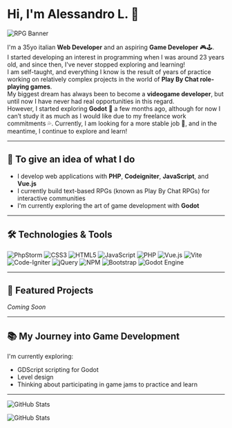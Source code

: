 # Hi, I'm Alessandro L. 👋

![RPG Banner](https://i.imgur.com/TSD2ptp.jpeg?auto=format&fit=crop&w=1200&q=80)

I'm a 35yo italian **Web Developer** and an aspiring **Game Developer** 🎮🕹️.  <br />
I started developing an interest in programming when I was around 23 years old, and since then, I've never stopped exploring and learning! <br />
I am self-taught, and everything I know is the result of years of practice working on relatively complex projects in the world of **Play By Chat role-playing games**. <br />
My biggest dream has always been to become a **videogame developer**, but until now I have never had real opportunities in this regard.  <br />
However, I started exploring **Godot** 👾 a few months ago, although for now I can’t study it as much as I would like due to my freelance work commitments 💦.
Currently, I am looking for a more stable job 💼, and in the meantime, I continue to explore and learn!

---

## 🚀 To give an idea of what I do

- I develop web applications with **PHP**, **Codeigniter**, **JavaScript**, and **Vue.js**
- I currently build text-based RPGs (known as Play By Chat RPGs) for interactive communities  
- I'm currently exploring the art of game development with **Godot**

---

## 🛠️ Technologies & Tools

![PhpStorm](https://img.shields.io/badge/phpstorm-143?style=for-the-badge&logo=phpstorm&logoColor=black&color=black&labelColor=darkorchid)
![CSS3](https://img.shields.io/badge/css3-%231572B6.svg?style=for-the-badge&logo=css3&logoColor=white)
![HTML5](https://img.shields.io/badge/html5-%23E34F26.svg?style=for-the-badge&logo=html5&logoColor=white)
![JavaScript](https://img.shields.io/badge/javascript-%23323330.svg?style=for-the-badge&logo=javascript&logoColor=%23F7DF1E)
![PHP](https://img.shields.io/badge/php-%23777BB4.svg?style=for-the-badge&logo=php&logoColor=white)
![Vue.js](https://img.shields.io/badge/vuejs-%2335495e.svg?style=for-the-badge&logo=vuedotjs&logoColor=%234FC08D)
![Vite](https://img.shields.io/badge/vite-%23646CFF.svg?style=for-the-badge&logo=vite&logoColor=white)
![Code-Igniter](https://img.shields.io/badge/CodeIgniter-%23EF4223.svg?style=for-the-badge&logo=codeIgniter&logoColor=white)
![jQuery](https://img.shields.io/badge/jquery-%230769AD.svg?style=for-the-badge&logo=jquery&logoColor=white)
![NPM](https://img.shields.io/badge/NPM-%23CB3837.svg?style=for-the-badge&logo=npm&logoColor=white)
![Bootstrap](https://img.shields.io/badge/bootstrap-%238511FA.svg?style=for-the-badge&logo=bootstrap&logoColor=white)
![Godot Engine](https://img.shields.io/badge/GODOT-%23FFFFFF.svg?style=for-the-badge&logo=godot-engine)

---

## 📂 Featured Projects
*Coming Soon*
<!--### [ChatRPG](https://github.com/your-username/ChatRPG)  
A text-based role-playing game for chat platforms with a modern web interface.  
Technologies: PHP, Vue.js, MySQL  
![ChatRPG Screenshot](https://link-to-project-screenshot.com/screenshot.png)-->

---

## 📚 My Journey into Game Development

I'm currently exploring:

- GDScript scripting for Godot  
- Level design  
- Thinking about participating in game jams to practice and learn

---

<!--## 📫 Get in Touch

- [LinkedIn](https://linkedin.com/in/your-profile)  
- [Twitter](https://twitter.com/your-profile)  
- [Portfolio](https://your-portfolio.com)  

----->

<!--![GitHub Stats](https://github-readme-stats.vercel.app/api?username=s9yk3r&include_all_commits=true&count_private=true&show_icons=true&line_height=20&title_color=2B5BBD&icon_color=1124BB&text_color=A1A1A1&bg_color=0,000000,130F40)--> 

![GitHub Stats](https://github-readme-stats.vercel.app/api/top-langs?username=s9yk3r&show_icons=true&locale=en&layout=compact&bg_color=0,000000,130F40&text_color=ffffff)

![GitHub Stats](http://estruyf-github.azurewebsites.net/api/VisitorHit?user=s9yk3r&repo=s9yk3r&countColorcountColor&countColor=%237B1E7B)
